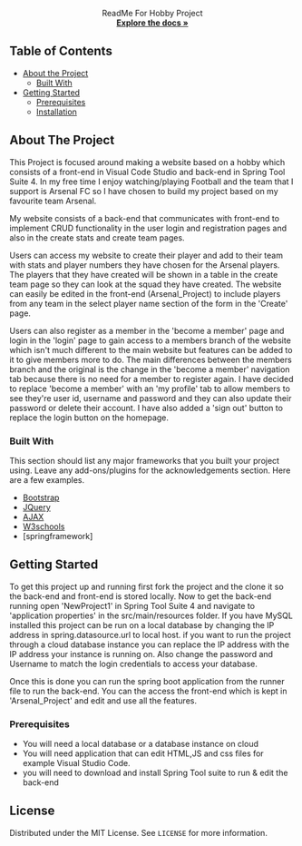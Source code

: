 <p align="center">
    ReadMe For Hobby Project 
    <br />
  <a href="https://github.com/Imran-Subhan/Hobby-Project"><strong>Explore the docs »</strong></a>



<!-- TABLE OF CONTENTS -->
## Table of Contents

* [About the Project](#about-the-project)
  * [Built With](#built-with)
* [Getting Started](#getting-started)
  * [Prerequisites](#prerequisites)
  * [Installation](#installation)




<!-- ABOUT THE PROJECT -->
## About The Project

This Project is focused around making a website based on a hobby which consists of a front-end in Visual Code Studio
and back-end in Spring Tool Suite 4. In my free time I enjoy watching/playing Football and the team that I support is Arsenal FC so I have
chosen to build my project based on my favourite team Arsenal.

My website consists of a back-end that communicates with front-end to implement CRUD functionality in the user login and registration pages
and also in the create stats and create team pages. 

Users can access my website to create their player and add to their team with stats and player numbers they have chosen for the Arsenal 
players. The players that they have created will be shown in a table in the create team page so they can look at the squad they have
created. The website can easily be edited in the front-end (Arsenal_Project) to include players from any team in the select player name section of the form in the 'Create' page.

Users can also register as a member in the 'become a member' page and login in the 'login' page to gain access to a members branch of the
website which isn't much different to the main website but features can be added to it to give members more to do. The main differences
between the members branch and the original is the change in the 'become a member' navigation tab because there is no need for a member to 
register again. I have decided to replace 'become a member' with an 'my profile' tab to allow members to see they're user id, username and
password and they can also update their password or delete their account. I have also added a 'sign out' button to replace the login button
on the homepage. 


### Built With
This section should list any major frameworks that you built your project using. Leave any add-ons/plugins for the acknowledgements section. Here are a few examples.
* [Bootstrap](https://getbootstrap.com)
* [JQuery](https://jquery.com)
* [AJAX](https://cdnjs.cloudflare.com/ajax/)
* [W3schools](https://www.w3schools.com)
* [springframework]


## Getting Started

To get this project up and running first fork the project and the clone it so the back-end and front-end is stored locally. Now to get the back-end running open 'NewProject1' in Spring Tool Suite 4 and navigate to 'application properties' in the src/main/resources folder. If you have MySQL installed this project can be run on a local database by changing the IP address in spring.datasource.url to local host. if you want to run the project through a cloud database instance you can replace the IP address with the IP address your instance is running on. Also change the password and Username to match the login credentials to access your database.

Once this is done you can run the spring boot application from the runner file to run the back-end. You can the access the front-end which is kept in 'Arsenal_Project' and edit and use all the features.

### Prerequisites

- You will need a local database or a database instance on cloud
- You will need application that can edit HTML,JS and css files for example Visual Studio Code.
- you will need to download and install Spring Tool suite to run & edit the back-end


## License

Distributed under the MIT License. See `LICENSE` for more information.
